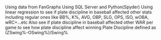 Using data from FanGraphs
Using SQL Server and Python(Spyder)
Using linear regression to see if plate discipline in baseball affected other stats including regular ones like BB%, K%, AVG, OBP, SLG, OPS, ISO, wOBA, wRC+...etc
Also see if plate discipline in baseball affected other WAR per game to see how plate discipline affect winning
Plate Discipline defined as (ZSwing%-OSwing%)/Swing%
